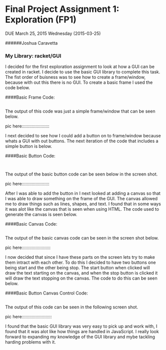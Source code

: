 # Final Project Assignment 1: Exploration (FP1) 
DUE March 25, 2015 Wednesday (2015-03-25)

######Joshua Caravetta

### My Library: racket/GUI

I decided for the first exploration assignment to look at how a GUI can be created in racket. I decide to use the basic GUI library to complete this task. The fist order of buisness was to see how to create a frame/window, because with out this there is no GUI. To create a basic frame I used the code below.

####Basic Frame Code:

```

```

The output of this code was just a simple frame/window that can be seen below.

pic here::::::::::::::::::::::

I next decided to see how I could add a button on to frame/window because whats a GUI with out buttons. The next iteration of the code that includes a simple button is below.

####Basic Button Code:

```


```

The output of the basic button code can be seen below in the screen shot.

pic here::::::::::::::::::::::

After I was able to add the button in I next looked at adding a canvas so that I was able to draw something on the frame of the GUI. The canvas allowed me to draw things such as lines, shapes, and text. I found that in some ways it was alot like the canvas that is seen when using HTML. The code used to generate the canvas is seen below.

####Basic Canvas Code:

```

```

The output of the basic canvas code can be seen in the screen shot below.

pic here:::::::::::::::::::::::

I now decided that since I have these parts on the screen lets try to make them intract with each other. To do this I decided to have two buttons one being start and the other being stop. The start button when clicked will draw the text starting on the canvas, and when the stop button is clicked it will draw the text stopping on the canvas. The code to do this can be seen below.

####Basic Button Canvas Control Code:

```

```

The output of this code can be seen in the following screen shot.

pic here::::::::::::::::::::::::

I found that the basic GUI library was very easy to pick up and work with, I found that it was alot like how things are handled in JavaScript. I really look forward to expanding my knowledge of the GUI library and mybe tackling harding problems with it.
